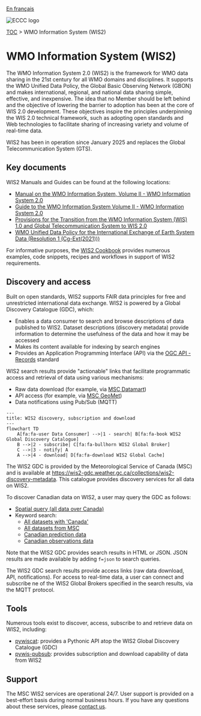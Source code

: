 [En français](readme_fr.md)

![ECCC logo](../img_eccc-logo.png)

[TOC](../readme_en.md) > WMO Information System (WIS2)

# WMO Information System (WIS2)

The WMO Information System 2.0 (WIS2) is the framework for WMO data sharing in the 21st century for all WMO domains and disciplines. It supports the WMO Unified Data Policy, the Global Basic Observing Network (GBON) and makes international, regional, and national data sharing simple, effective, and inexpensive. The idea that no Member should be left behind and the objective of lowering the barrier to adoption has been at the core of WIS 2.0 development. These objectives inspire the principles underpinning the WIS 2.0 technical framework, such as adopting open standards and Web technologies to facilitate sharing of increasing variety and volume of real-time data.

WIS2 has been in operation since January 2025 and replaces the Global Telecommunication System (GTS).

## Key documents

WIS2 Manuals and Guides can be found at the following locations:

* [Manual on the WMO Information System, Volume II - WMO Information System 2.0](https://library.wmo.int/idurl/4/68731)
* [Guide to the WMO Information System Volume II - WMO Information System 2.0](https://library.wmo.int/idurl/4/69130)
* [Provisions for the Transition from the WMO Information System (WIS) 1.0 and Global Telecommunication System to WIS 2.0](https://library.wmo.int/idurl/4/69050)
* [WMO Unified Data Policy for the International Exchange of Earth System Data (Resolution 1 (Cg-Ext(2021)))](http://library.wmo.int/idviewer/57850/15)

For informative purposes, the [WIS2 Cookbook](https://wmo-im.github.io/wis2-cookbook/cookbook/wis2-cookbook-DRAFT.html) provides numerous examples, code snippets, recipes and workflows in support of WIS2 requirements.

## Discovery and access

Built on open standards, WIS2 supports FAIR data principles for free and unrestricted international data exchange.  WIS2 is powered by a Global Discovery Catalogue (GDC), which:

* Enables a data consumer to search and browse descriptions of data published to WIS2. Dataset descriptions (discovery metadata) provide information to determine the usefulness of the data and how it may be accessed
* Makes its content available for indexing by search engines
* Provides an Application Programming Interface (API) via the [OGC API - Records](https://ogcapi.ogc.org/records) standard

WIS2 search results provide "actionable" links that facilitate programmatic access and retrieval of data using various mechanisms:

* Raw data download (for example, via [MSC Datamart](../msc-datamart/readme_en.md))
* API access (for example, via [MSC GeoMet](../msc-geomet/readme_en.md))
* Data notifications using Pub/Sub (MQTT)

```mermaid
---
title: WIS2 discovery, subscription and download
---
flowchart TD
    A[fa:fa-user Data Consumer] -->|1 - search| B[fa:fa-book WIS2 Global Discovery Catalogue]
    B -->|2 - subscribe| C[fa:fa-bullhorn WIS2 Global Broker]
    C -->|3 - notify| A
    A -->|4 - download| D[fa:fa-download WIS2 Global Cache]
```

The WIS2 GDC is provided by the Meteorological Service of Canada (MSC) and is available at <https://wis2-gdc.weather.gc.ca/collections/wis2-discovery-metadata>.  This catalogue provides discovery services for all data on WIS2.

To discover Canadian data on WIS2, a user may query the GDC as follows:

* [Spatial query (all data over Canada)](https://wis2-gdc.weather.gc.ca/collections/wis2-discovery-metadata/items?bbox=-142,42,-52,84)
* Keyword search:
    * [All datasets with 'Canada'](https://wis2-gdc.weather.gc.ca/collections/wis2-discovery-metadata/items?q=canada)
    * [All datasets from MSC](https://wis2-gdc.weather.gc.ca/collections/wis2-discovery-metadata/items?q=%22ca-eccc-msc%22)
    * [Canadian prediction data](https://wis2-gdc.weather.gc.ca/collections/wis2-discovery-metadata/items?f=json&q=canada%20AND%20prediction)
    * [Canadian observations data](https://wis2-gdc.weather.gc.ca/collections/wis2-discovery-metadata/items?f=json&q=canada%20AND%20observations)

Note that the WIS2 GDC provides search results in HTML or JSON.  JSON results are made available by adding `f=json` to search queries.

The WIS2 GDC search results provide access links (raw data download, API, notifications).  For access to real-time data, a user can connect and subscribe ne of the WIS2 Global Brokers specified in the search results, via the MQTT protocol.

## Tools

Numerous tools exist to discover, access, subscribe to and retrieve data on WIS2, including: 

* [pywiscat](https://github.com/wmo-im/pywiscat): provides a Pythonic API atop the WIS2 Global Discovery Catalogue (GDC)
* [pywis-pubsub](https://github.com/wmo-im/pywis-pubsub): provides subscription and download capability of data from WIS2

## Support

The MSC WIS2 services are operational 24/7. User support is provided on a best-effort basis during normal business hours. If you have any questions about these services, please [contact us](https://weather.gc.ca/mainmenu/contact_us_e.html).
